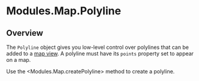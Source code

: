 # Modules.Map.Polyline

<TypeHeader/>

## Overview

The `Polyline` object gives you low-level control over polylines that can be added to a
[map view](Modules.Map.View). A polyline must have its `points` property set to appear on a map.

Use the <Modules.Map.createPolyline> method to create a polyline.

<ApiDocs/>
